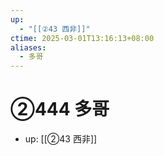 ```yaml
---
up:
  - "[[②43 西非]]"
ctime: 2025-03-01T13:16:13+08:00
aliases:
  - 多哥
---
```


# ②444 多哥

- up: [[②43 西非]]
